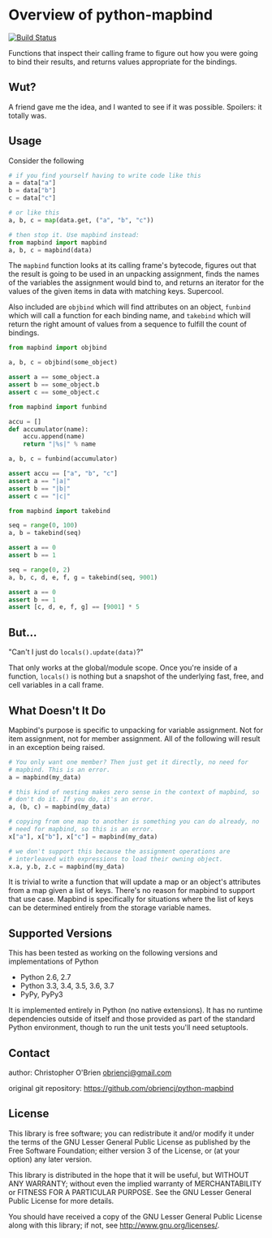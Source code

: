 # Overview of python-mapbind

[![Build Status](https://travis-ci.org/obriencj/python-mapbind.svg?branch=master)](https://travis-ci.org/obriencj/python-mapbind)

Functions that inspect their calling frame to figure out how you were
going to bind their results, and returns values appropriate for the
bindings.


## Wut?

A friend gave me the idea, and I wanted to see if it was possible.
Spoilers: it totally was.


## Usage

Consider the following
```python
# if you find yourself having to write code like this
a = data["a"]
b = data["b"]
c = data["c"]

# or like this
a, b, c = map(data.get, ("a", "b", "c"))

# then stop it. Use mapbind instead:
from mapbind import mapbind
a, b, c = mapbind(data)
```

The `mapbind` function looks at its calling frame's bytecode, figures
out that the result is going to be used in an unpacking assignment,
finds the names of the variables the assignment would bind to, and
returns an iterator for the values of the given items in data with
matching keys. Supercool.

Also included are `objbind` which will find attributes on an object,
`funbind` which will call a function for each binding name, and
`takebind` which will return the right amount of values from a
sequence to fulfill the count of bindings.

```python
from mapbind import objbind

a, b, c = objbind(some_object)

assert a == some_object.a
assert b == some_object.b
assert c == some_object.c
```

```python
from mapbind import funbind

accu = []
def accumulator(name):
	accu.append(name)
	return "|%s|" % name

a, b, c = funbind(accumulator)

assert accu == ["a", "b", "c"]
assert a == "|a|"
assert b == "|b|"
assert c == "|c|"
```

```python
from mapbind import takebind

seq = range(0, 100)
a, b = takebind(seq)

assert a == 0
assert b == 1

seq = range(0, 2)
a, b, c, d, e, f, g = takebind(seq, 9001)

assert a == 0
assert b == 1
assert [c, d, e, f, g] == [9001] * 5
```


## But...

"Can't I just do `locals().update(data)`?"

That only works at the global/module scope. Once you're inside of a
function, `locals()` is nothing but a snapshot of the underlying fast,
free, and cell variables in a call frame.


## What Doesn't It Do

Mapbind's purpose is specific to unpacking for variable assignment.
Not for item assignment, not for member assignment. All of the
following will result in an exception being raised.

```python
# You only want one member? Then just get it directly, no need for
# mapbind. This is an error.
a = mapbind(my_data)

# this kind of nesting makes zero sense in the context of mapbind, so
# don't do it. If you do, it's an error.
a, (b, c) = mapbind(my_data)

# copying from one map to another is something you can do already, no
# need for mapbind, so this is an error.
x["a"], x["b"], x["c"] = mapbind(my_data)

# we don't support this because the assignment operations are
# interleaved with expressions to load their owning object.
x.a, y.b, z.c = mapbind(my_data)
```

It is trivial to write a function that will update a map or an
object's attributes from a map given a list of keys. There's no reason
for mapbind to support that use case. Mapbind is specifically for
situations where the list of keys can be determined entirely from the
storage variable names.


## Supported Versions

This has been tested as working on the following versions and
implementations of Python

* Python 2.6, 2.7
* Python 3.3, 3.4, 3.5, 3.6, 3.7
* PyPy, PyPy3

It is implemented entirely in Python (no native extensions). It has no
runtime dependencies outside of itself and those provided as part of
the standard Python environment, though to run the unit tests you'll
need setuptools.


## Contact

author: Christopher O'Brien  <obriencj@gmail.com>

original git repository: <https://github.com/obriencj/python-mapbind>


## License

This library is free software; you can redistribute it and/or modify
it under the terms of the GNU Lesser General Public License as
published by the Free Software Foundation; either version 3 of the
License, or (at your option) any later version.

This library is distributed in the hope that it will be useful, but
WITHOUT ANY WARRANTY; without even the implied warranty of
MERCHANTABILITY or FITNESS FOR A PARTICULAR PURPOSE.  See the GNU
Lesser General Public License for more details.

You should have received a copy of the GNU Lesser General Public
License along with this library; if not, see
<http://www.gnu.org/licenses/>.
